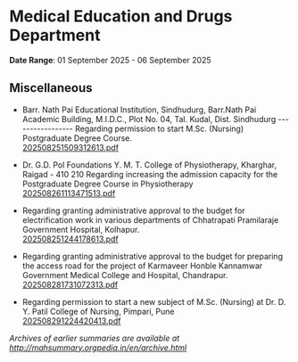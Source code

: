 # Medical Education and Drugs Department

**Date Range**: 01 September 2025 - 06 September 2025


## Miscellaneous
- Barr. Nath Pai Educational Institution, Sindhudurg, Barr.Nath Pai Academic Building, M.I.D.C., Plot No. 04, Tal. Kudal, Dist. Sindhudurg ----------------- Regarding permission to start M.Sc. (Nursing) Postgraduate Degree Course.\
  [202508251509312613.pdf](https://gr.maharashtra.gov.in/Site/Upload/Government%20Resolutions/English/202508251509312613.pdf)

- Dr. G.D. Pol Foundations Y. M. T. College of Physiotherapy, Kharghar, Raigad - 410 210 Regarding increasing the admission capacity for the Postgraduate Degree Course in Physiotherapy\
  [202508261113471513.pdf](https://gr.maharashtra.gov.in/Site/Upload/Government%20Resolutions/English/202508261113471513.pdf)

- Regarding granting administrative approval to the budget for electrification work in various departments of Chhatrapati Pramilaraje Government Hospital, Kolhapur.\
  [202508251244178613.pdf](https://gr.maharashtra.gov.in/Site/Upload/Government%20Resolutions/English/202508251244178613.pdf)

- Regarding granting administrative approval to the budget for preparing the access road for the project of Karmaveer Honble Kannamwar Government Medical College and Hospital, Chandrapur.\
  [202508281731072313.pdf](https://gr.maharashtra.gov.in/Site/Upload/Government%20Resolutions/English/202508281731072313.pdf)

- Regarding permission to start a new subject of M.Sc. (Nursing) at Dr. D. Y. Patil College of Nursing, Pimpari, Pune\
  [202508291224420413.pdf](https://gr.maharashtra.gov.in/Site/Upload/Government%20Resolutions/English/202508291224420413.pdf)


*Archives of earlier summaries are available at http://mahsummary.orgpedia.in/en/archive.html*